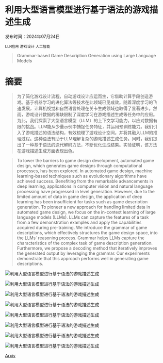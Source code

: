 # 利用大型语言模型进行基于语法的游戏描述生成

发布时间：2024年07月24日

`LLM应用` `游戏设计` `人工智能`

> Grammar-based Game Description Generation using Large Language Models

# 摘要

> 为了简化游戏设计流程，自动游戏设计应运而生，它借助计算手段创造游戏。基于机器学习的进化算法等技术在此领域已见成效。随着深度学习的飞速发展，计算机视觉和自然语言处理在关卡生成领域也取得了显著进步。然而，游戏设计数据的稀缺限制了深度学习在游戏描述生成等任务中的应用。为此，我们探索了大型语言模型（LLM）的上下文学习能力，以应对数据有限的挑战。LLM能从少量示例中捕捉任务特征，并运用预训练能力。我们引入了游戏描述的语法结构，有效梳理了游戏设计空间，并将其融入LLM的推理过程。这种语法有助于LLM理解复杂的游戏描述生成任务。同时，我们提出了一种基于语法的迭代解码方法，不断优化生成结果。实验证明，该方法在游戏描述生成方面表现出色。

> To lower the barriers to game design development, automated game design, which generates game designs through computational processes, has been explored. In automated game design, machine learning-based techniques such as evolutionary algorithms have achieved success. Benefiting from the remarkable advancements in deep learning, applications in computer vision and natural language processing have progressed in level generation. However, due to the limited amount of data in game design, the application of deep learning has been insufficient for tasks such as game description generation. To pioneer a new approach for handling limited data in automated game design, we focus on the in-context learning of large language models (LLMs). LLMs can capture the features of a task from a few demonstration examples and apply the capabilities acquired during pre-training. We introduce the grammar of game descriptions, which effectively structures the game design space, into the LLMs' reasoning process. Grammar helps LLMs capture the characteristics of the complex task of game description generation. Furthermore, we propose a decoding method that iteratively improves the generated output by leveraging the grammar. Our experiments demonstrate that this approach performs well in generating game descriptions.

![利用大型语言模型进行基于语法的游戏描述生成](../../../paper_images/2407.17404/x1.png)

![利用大型语言模型进行基于语法的游戏描述生成](../../../paper_images/2407.17404/x2.png)

![利用大型语言模型进行基于语法的游戏描述生成](../../../paper_images/2407.17404/x3.png)

![利用大型语言模型进行基于语法的游戏描述生成](../../../paper_images/2407.17404/x4.png)

![利用大型语言模型进行基于语法的游戏描述生成](../../../paper_images/2407.17404/x5.png)

![利用大型语言模型进行基于语法的游戏描述生成](../../../paper_images/2407.17404/x6.png)

![利用大型语言模型进行基于语法的游戏描述生成](../../../paper_images/2407.17404/x7.png)

![利用大型语言模型进行基于语法的游戏描述生成](../../../paper_images/2407.17404/x8.png)

[Arxiv](https://arxiv.org/abs/2407.17404)
